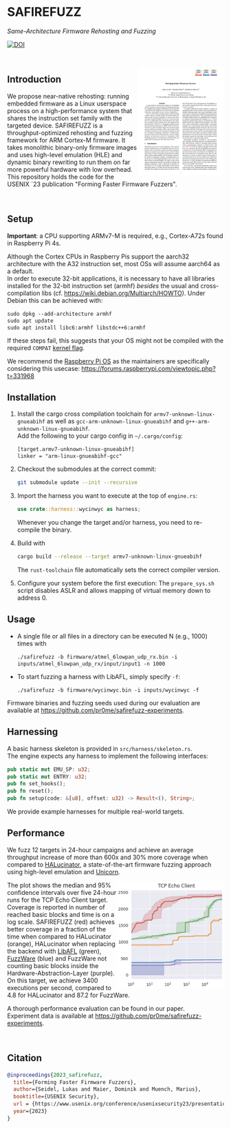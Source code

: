 # SAFIREFUZZ
_Same-Architecture Firmware Rehosting and Fuzzing_

[![DOI](https://zenodo.org/badge/464097173.svg)](https://zenodo.org/badge/latestdoi/464097173)

<br />

<a href="https://download.vusec.net/papers/safirefuzz_sec23.pdf" target="_blank"> <img title="" src="images/paper.png" alt="forming faster firmware fuzzers paper" align="right" width="200"></a>
## Introduction
We propose near-native rehosting: running embedded firmware as a Linux userspace
process on a high-performance system that shares the instruction set family with the targeted device. 
SAFIREFUZZ is a throughput-optimized rehosting and fuzzing framework for ARM Cortex-M firmware.
It takes monolithic binary-only firmware images and uses high-level emulation (HLE) and dynamic binary
rewriting to run them on far more powerful hardware with low overhead.  
This repository holds the code for the USENIX `23 publication "Forming Faster Firmware Fuzzers".

<br />

## Setup 
__Important__: a CPU supporting ARMv7-M is required, e.g., Cortex-A72s found in Raspberry Pi 4s.  

Although the Cortex CPUs in Raspberry Pis support the aarch32 architecture with the A32 instruction set, most OSs will assume aarch64 as a default.  
In order to execute 32-bit applications, it is necessary to have all libraries installed for the 32-bit instruction set (armhf) _besides_ the usual and cross-compilation libs (cf. https://wiki.debian.org/Multiarch/HOWTO).
Under Debian this can be achieved with:  
```
sudo dpkg --add-architecture armhf
sudo apt update
sudo apt install libc6:armhf libstdc++6:armhf
```
If these steps fail, this suggests that your OS might not be compiled with the required `COMPAT` [kernel flag](https://github.com/torvalds/linux/blob/v4.17/arch/arm64/Kconfig#L1274).

We recommend the [Raspberry Pi OS](https://downloads.raspberrypi.org/raspios_lite_arm64/images/ ) as the maintainers are specifically considering this usecase:
https://forums.raspberrypi.com/viewtopic.php?t=331968


## Installation
1. Install the cargo cross compilation toolchain for `armv7-unknown-linux-gnueabihf` as well as `gcc-arm-unknown-linux-gnueabihf` and `g++-arm-unknown-linux-gnueabihf`.  
    Add the following to your cargo config in `~/.cargo/config`:
    ```
    [target.armv7-unknown-linux-gnueabihf]
    linker = "arm-linux-gnueabihf-gcc"
    ```

2. Checkout the submodules at the correct commit:
    ```bash
    git submodule update --init --recursive
    ```

3. Import the harness you want to execute at the top of `engine.rs`:
    ```rust
    use crate::harness::wycinwyc as harness;
    ```
    Whenever you change the target and/or harness, you need to re-compile the binary.

4. Build with
    ```bash
    cargo build --release --target armv7-unknown-linux-gnueabihf
    ```
    The `rust-toolchain` file automatically sets the correct compiler version.

5. Configure your system before the first execution:
The `prepare_sys.sh` script disables ASLR and allows mapping of virtual memory down to address 0.  


## Usage
- A single file or all files in a directory can be executed N (e.g., 1000) times with
  ```
  ./safirefuzz -b firmware/atmel_6lowpan_udp_rx.bin -i inputs/atmel_6lowpan_udp_rx/input/input1 -n 1000
  ```
- To start fuzzing a harness with LibAFL, simply specify `-f`:
  ```
  ./safirefuzz -b firmware/wycinwyc.bin -i inputs/wycinwyc -f
  ```

Firmware binaries and fuzzing seeds used during our evaluation are available at https://github.com/pr0me/safirefuzz-experiments.

## Harnessing
A basic harness skeleton is provided in `src/harness/skeleton.rs`.  
The engine expects any harness to implement the following interfaces:
```rust
pub static mut EMU_SP: u32;
pub static mut ENTRY: u32;
pub fn set_hooks();
pub fn reset();
pub fn setup(code: &[u8], offset: u32) -> Result<(), String>;
```
We provide example harnesses for multiple real-world targets.

## Performance
We fuzz 12 targets in 24-hour campaigns and achieve an average throughput increase of more than 600x and 30% more coverage when compared to [HALucinator](https://github.com/ucsb-seclab/hal-fuzz), a state-of-the-art firmware fuzzing approach using high-level emulation and [Unicorn](https://github.com/unicorn-engine/unicorn). 

<img src="./images/cov.png" width="250" align="right">

The plot shows the median and 95% confidence intervals over five 24-hour runs for the TCP Echo Client target.
Coverage is reported in number of reached basic blocks and time is on a log scale.
SAFIREFUZZ (red) achieves better coverage in a fraction of the time when compared to HALucinator (orange), HALucinator when replacing the backend with [LibAFL](https://github.com/AFLplusplus/LibAFL) (green), [FuzzWare](https://github.com/fuzzware-fuzzer/fuzzware) (blue) and FuzzWare not counting basic blocks inside the Hardware-Abstraction-Layer (purple).  
On this target, we achieve 3400 executions per second, compared to 4.8 for HALucinator and 87.2 for FuzzWare.

A thorough performance evaluation can be found in our paper.  
Experiment data is available at https://github.com/pr0me/safirefuzz-experiments.

<br />

## Citation
```bibtex
@inproceedings{2023_safirefuzz,
  title={Forming Faster Firmware Fuzzers},
  author={Seidel, Lukas and Maier, Dominik and Muench, Marius},
  booktitle={USENIX Security},
  url = {https://www.usenix.org/conference/usenixsecurity23/presentation/seidel},
  year={2023}
}
```
